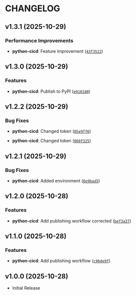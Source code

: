 # CHANGELOG

<!-- version list -->

## v1.3.1 (2025-10-29)

### Performance Improvements

- **python-cicd**: Feature improvement
  ([`43f3522`](https://github.com/shubheshswain91/python-devops-cicd-project/commit/43f3522987af1f1081110de9d3899f103c8cb890))


## v1.3.0 (2025-10-29)

### Features

- **python-cicd**: Publish to PyPI
  ([`e910180`](https://github.com/shubheshswain91/python-devops-cicd-project/commit/e910180505a5c8e710822c4a392bedc32f643e5c))


## v1.2.2 (2025-10-29)

### Bug Fixes

- **python-cicd**: Changed token
  ([`05e9ff6`](https://github.com/shubheshswain91/python-devops-cicd-project/commit/05e9ff6fadc8dad3e91c3a36d0f37923c055a13e))

- **python-cicd**: Changed token
  ([`060f325`](https://github.com/shubheshswain91/python-devops-cicd-project/commit/060f3257379bfee90d900991fd04e23796108f08))


## v1.2.1 (2025-10-29)

### Bug Fixes

- **python-cicd**: Added environment
  ([`6e9bad5`](https://github.com/shubheshswain91/python-devops-cicd-project/commit/6e9bad5425056743fa0bad3a3a463e9d1137ad20))


## v1.2.0 (2025-10-28)

### Features

- **python-cicd**: Add publishing workflow corrected
  ([`bef3a37`](https://github.com/shubheshswain91/python-devops-cicd-project/commit/bef3a371b4952cbce32d83e0e2b8fc5785fae0c1))


## v1.1.0 (2025-10-28)

### Features

- **python-cicd**: Add publishing workflow
  ([`c96de9f`](https://github.com/shubheshswain91/python-devops-cicd-project/commit/c96de9f6d11c1ffde704f64b1132b625a779bdc2))


## v1.0.0 (2025-10-28)

- Initial Release

